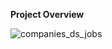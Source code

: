 **Project Overview**

![companies_ds_jobs](https://user-images.githubusercontent.com/62171453/122057410-e43a4f00-cdea-11eb-8acd-c24e0d75b944.png)
